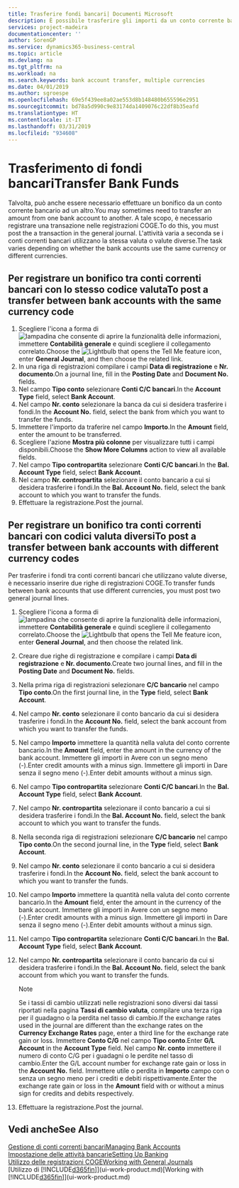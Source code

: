 ```yaml
---
title: Trasferire fondi bancari| Documenti Microsoft
description: È possibile trasferire gli importi da un conto corrente bancario a un altro, incluse le valute diverse, tramite la registrazione della transazione nelle registrazioni COGE.
services: project-madeira
documentationcenter: ''
author: SorenGP
ms.service: dynamics365-business-central
ms.topic: article
ms.devlang: na
ms.tgt_pltfrm: na
ms.workload: na
ms.search.keywords: bank account transfer, multiple currencies
ms.date: 04/01/2019
ms.author: sgroespe
ms.openlocfilehash: 69e5f439ee8a02ae553d8b148480b655596e2951
ms.sourcegitcommit: bd78a5d990c9e83174da1409076c22df8b35eafd
ms.translationtype: HT
ms.contentlocale: it-IT
ms.lasthandoff: 03/31/2019
ms.locfileid: "934608"
---
```

# <a name="transfer-bank-funds"></a><span data-ttu-id="c0398-103">Trasferimento di fondi bancari</span><span class="sxs-lookup"><span data-stu-id="c0398-103">Transfer Bank Funds</span></span>
<span data-ttu-id="c0398-104">Talvolta, può anche essere necessario effettuare un bonifico da un conto corrente bancario ad un altro.</span><span class="sxs-lookup"><span data-stu-id="c0398-104">You may sometimes need to transfer an amount from one bank account to another.</span></span> <span data-ttu-id="c0398-105">A tale scopo, è necessario registrare una transazione nelle registrazioni COGE.</span><span class="sxs-lookup"><span data-stu-id="c0398-105">To do this, you must post the a transaction in the general journal.</span></span> <span data-ttu-id="c0398-106">L'attività varia a seconda se i conti correnti bancari utilizzano la stessa valuta o valute diverse.</span><span class="sxs-lookup"><span data-stu-id="c0398-106">The task varies depending on whether the bank accounts use the same currency or different currencies.</span></span>

## <a name="to-post-a-transfer-between-bank-accounts-with-the-same-currency-code"></a><span data-ttu-id="c0398-107">Per registrare un bonifico tra conti correnti bancari con lo stesso codice valuta</span><span class="sxs-lookup"><span data-stu-id="c0398-107">To post a transfer between bank accounts with the same currency code</span></span>
1. <span data-ttu-id="c0398-108">Scegliere l'icona a forma di ![lampadina che consente di aprire la funzionalità delle informazioni](media/ui-search/search_small.png "Informazioni sull'operazione che si desidera eseguire"), immettere **Contabilità generale** e quindi scegliere il collegamento correlato.</span><span class="sxs-lookup"><span data-stu-id="c0398-108">Choose the ![Lightbulb that opens the Tell Me feature](media/ui-search/search_small.png "Tell me what you want to do") icon, enter **General Journal**, and then choose the related link.</span></span>
2. <span data-ttu-id="c0398-109">In una riga di registrazioni compilare i campi **Data di registrazione** e **Nr. documento**.</span><span class="sxs-lookup"><span data-stu-id="c0398-109">On a journal line, fill in the **Posting Date** and **Document No.** fields.</span></span>
3. <span data-ttu-id="c0398-110">Nel campo **Tipo conto** selezionare **Conti C/C bancari**.</span><span class="sxs-lookup"><span data-stu-id="c0398-110">In the **Account Type** field, select **Bank Account**.</span></span>
4. <span data-ttu-id="c0398-111">Nel campo **Nr. conto** selezionare la banca da cui si desidera trasferire i fondi.</span><span class="sxs-lookup"><span data-stu-id="c0398-111">In the **Account No.** field, select the bank from which you want to transfer the funds.</span></span>
5. <span data-ttu-id="c0398-112">Immettere l'importo da traferire nel campo **Importo**.</span><span class="sxs-lookup"><span data-stu-id="c0398-112">In the **Amount** field, enter the amount to be transferred.</span></span>
6. <span data-ttu-id="c0398-113">Scegliere l'azione **Mostra più colonne** per visualizzare tutti i campi disponibili.</span><span class="sxs-lookup"><span data-stu-id="c0398-113">Choose the **Show More Columns** action to view all available fields.</span></span>
7. <span data-ttu-id="c0398-114">Nel campo **Tipo contropartita** selezionare **Conti C/C bancari**.</span><span class="sxs-lookup"><span data-stu-id="c0398-114">In the **Bal. Account Type** field, select **Bank Account**.</span></span>
8. <span data-ttu-id="c0398-115">Nel campo **Nr. contropartita** selezionare il conto bancario a cui si desidera trasferire i fondi.</span><span class="sxs-lookup"><span data-stu-id="c0398-115">In the **Bal. Account No.** field, select the bank account to which you want to transfer the funds.</span></span>
9. <span data-ttu-id="c0398-116">Effettuare la registrazione.</span><span class="sxs-lookup"><span data-stu-id="c0398-116">Post the journal.</span></span>

## <a name="to-post-a-transfer-between-bank-accounts-with-different-currency-codes"></a><span data-ttu-id="c0398-117">Per registrare un bonifico tra conti correnti bancari con codici valuta diversi</span><span class="sxs-lookup"><span data-stu-id="c0398-117">To post a transfer between bank accounts with different currency codes</span></span>
<span data-ttu-id="c0398-118">Per trasferire i fondi tra conti correnti bancari che utilizzano valute diverse, è necessario inserire due righe di registrazioni COGE.</span><span class="sxs-lookup"><span data-stu-id="c0398-118">To transfer funds between bank accounts that use different currencies, you must post two general journal lines.</span></span>

1. <span data-ttu-id="c0398-119">Scegliere l'icona a forma di ![lampadina che consente di aprire la funzionalità delle informazioni](media/ui-search/search_small.png "Informazioni sull'operazione che si desidera eseguire"), immettere **Contabilità generale** e quindi scegliere il collegamento correlato.</span><span class="sxs-lookup"><span data-stu-id="c0398-119">Choose the ![Lightbulb that opens the Tell Me feature](media/ui-search/search_small.png "Tell me what you want to do") icon, enter **General Journal**, and then choose the related link.</span></span>
2. <span data-ttu-id="c0398-120">Creare due righe di registrazione e compilare i campi **Data di registrazione** e **Nr. documento**.</span><span class="sxs-lookup"><span data-stu-id="c0398-120">Create two journal lines, and fill in the **Posting Date** and **Document No.** fields.</span></span>
3. <span data-ttu-id="c0398-121">Nella prima riga di registrazioni selezionare **C/C bancario** nel campo **Tipo conto**.</span><span class="sxs-lookup"><span data-stu-id="c0398-121">On the first journal line, in the **Type** field, select **Bank Account**.</span></span>
4. <span data-ttu-id="c0398-122">Nel campo **Nr. conto** selezionare il conto bancario da cui si desidera trasferire i fondi.</span><span class="sxs-lookup"><span data-stu-id="c0398-122">In the **Account No.** field, select the bank account from which you want to transfer the funds.</span></span>
5. <span data-ttu-id="c0398-123">Nel campo **Importo** immettere la quantità nella valuta del conto corrente bancario.</span><span class="sxs-lookup"><span data-stu-id="c0398-123">In the **Amount** field, enter the amount in the currency of the bank account.</span></span> <span data-ttu-id="c0398-124">Immettere gli importi in Avere con un segno meno (-).</span><span class="sxs-lookup"><span data-stu-id="c0398-124">Enter credit amounts with a minus sign.</span></span> <span data-ttu-id="c0398-125">Immettere gli importi in Dare senza il segno meno (-).</span><span class="sxs-lookup"><span data-stu-id="c0398-125">Enter debit amounts without a minus sign.</span></span>
6. <span data-ttu-id="c0398-126">Nel campo **Tipo contropartita** selezionare **Conti C/C bancari**.</span><span class="sxs-lookup"><span data-stu-id="c0398-126">In the **Bal. Account Type** field, select **Bank Account**.</span></span>
7. <span data-ttu-id="c0398-127">Nel campo **Nr. contropartita** selezionare il conto bancario a cui si desidera trasferire i fondi.</span><span class="sxs-lookup"><span data-stu-id="c0398-127">In the **Bal. Account No.** field, select the bank account to which you want to transfer the funds.</span></span>
8. <span data-ttu-id="c0398-128">Nella seconda riga di registrazioni selezionare **C/C bancario** nel campo **Tipo conto**.</span><span class="sxs-lookup"><span data-stu-id="c0398-128">On the second journal line, in the **Type** field, select **Bank Account**.</span></span>
9. <span data-ttu-id="c0398-129">Nel campo **Nr. conto** selezionare il conto bancario a cui si desidera trasferire i fondi.</span><span class="sxs-lookup"><span data-stu-id="c0398-129">In the **Account No.** field, select the bank account to which you want to transfer the funds.</span></span>
10. <span data-ttu-id="c0398-130">Nel campo **Importo** immettere la quantità nella valuta del conto corrente bancario.</span><span class="sxs-lookup"><span data-stu-id="c0398-130">In the **Amount** field, enter the amount in the currency of the bank account.</span></span> <span data-ttu-id="c0398-131">Immettere gli importi in Avere con un segno meno (-).</span><span class="sxs-lookup"><span data-stu-id="c0398-131">Enter credit amounts with a minus sign.</span></span> <span data-ttu-id="c0398-132">Immettere gli importi in Dare senza il segno meno (-).</span><span class="sxs-lookup"><span data-stu-id="c0398-132">Enter debit amounts without a minus sign.</span></span>
11. <span data-ttu-id="c0398-133">Nel campo **Tipo contropartita** selezionare **Conti C/C bancari**.</span><span class="sxs-lookup"><span data-stu-id="c0398-133">In the **Bal. Account Type** field, select **Bank Account**.</span></span>  
12. <span data-ttu-id="c0398-134">Nel campo **Nr. contropartita** selezionare il conto bancario da cui si desidera trasferire i fondi.</span><span class="sxs-lookup"><span data-stu-id="c0398-134">In the **Bal. Account No.** field, select the bank account from which you want to transfer the funds.</span></span>

    > [!NOTE]  
    > <span data-ttu-id="c0398-135">Se i tassi di cambio utilizzati nelle registrazioni sono diversi dai tassi riportati nella pagina **Tassi di cambio valuta**, compilare una terza riga per il guadagno o la perdita nel tasso di cambio.</span><span class="sxs-lookup"><span data-stu-id="c0398-135">If the exchange rates used in the journal are different than the exchange rates on the **Currency Exchange Rates** page, enter a third line for the exchange rate gain or loss.</span></span> <span data-ttu-id="c0398-136">Immettere **Conto C/G** nel campo **Tipo conto**.</span><span class="sxs-lookup"><span data-stu-id="c0398-136">Enter **G/L Account** in the **Account Type** field.</span></span> <span data-ttu-id="c0398-137">Nel campo **Nr. conto** immettere il numero di conto C/G per i guadagni o le perdite nel tasso di cambio.</span><span class="sxs-lookup"><span data-stu-id="c0398-137">Enter the G/L account number for exchange rate gain or loss in the **Account No.** field.</span></span> <span data-ttu-id="c0398-138">Immettere utile o perdita in **Importo** campo con o senza un segno meno per i crediti e debiti rispettivamente.</span><span class="sxs-lookup"><span data-stu-id="c0398-138">Enter the exchange rate gain or loss in the **Amount** field with or without a minus sign for credits and debits respectively.</span></span>
13. <span data-ttu-id="c0398-139">Effettuare la registrazione.</span><span class="sxs-lookup"><span data-stu-id="c0398-139">Post the journal.</span></span>

## <a name="see-also"></a><span data-ttu-id="c0398-140">Vedi anche</span><span class="sxs-lookup"><span data-stu-id="c0398-140">See Also</span></span>
[<span data-ttu-id="c0398-141">Gestione di conti correnti bancari</span><span class="sxs-lookup"><span data-stu-id="c0398-141">Managing Bank Accounts</span></span>](bank-manage-bank-accounts.md)  
[<span data-ttu-id="c0398-142">Impostazione delle attività bancarie</span><span class="sxs-lookup"><span data-stu-id="c0398-142">Setting Up Banking</span></span>](bank-setup-banking.md)  
[<span data-ttu-id="c0398-143">Utilizzo delle registrazioni COGE</span><span class="sxs-lookup"><span data-stu-id="c0398-143">Working with General Journals</span></span>](ui-work-general-journals.md)  
<span data-ttu-id="c0398-144">[Utilizzo di [!INCLUDE[d365fin](includes/d365fin_md.md)]](ui-work-product.md)</span><span class="sxs-lookup"><span data-stu-id="c0398-144">[Working with [!INCLUDE[d365fin](includes/d365fin_md.md)]](ui-work-product.md)</span></span>
